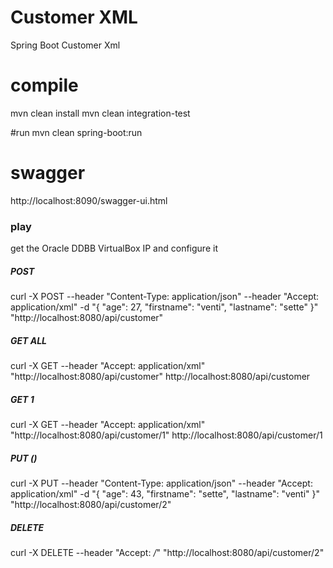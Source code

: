 # Customer XML
Spring Boot Customer Xml

# compile
mvn clean install
mvn clean integration-test

#run
mvn clean spring-boot:run

# swagger
http://localhost:8090/swagger-ui.html

### play
get the Oracle DDBB VirtualBox IP and configure it

##### POST
curl -X POST --header "Content-Type: application/json" --header "Accept: application/xml" -d "{
  \"age\": 27,
  \"firstname\": \"venti\",
  \"lastname\": \"sette\"
}" "http://localhost:8080/api/customer"

##### GET ALL
curl -X GET --header "Accept: application/xml" "http://localhost:8080/api/customer"
http://localhost:8080/api/customer

##### GET 1
curl -X GET --header "Accept: application/xml" "http://localhost:8080/api/customer/1"
http://localhost:8080/api/customer/1

##### PUT ()
curl -X PUT --header "Content-Type: application/json" --header "Accept: application/xml" -d "{
  \"age\": 43,
  \"firstname\": \"sette\",
  \"lastname\": \"venti\"
}" "http://localhost:8080/api/customer/2"

##### DELETE
curl -X DELETE --header "Accept: */*" "http://localhost:8080/api/customer/2"